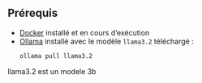 ## Prérequis

- [Docker](https://www.docker.com/) installé et en cours d’exécution
- [Ollama](https://ollama.com/) installé avec le modèle `llama3.2` téléchargé :
  ```bash
  ollama pull llama3.2
llama3.2 est un modele 3b

